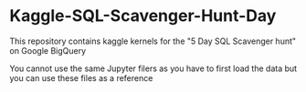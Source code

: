# Kaggle-SQL-Scavenger-Hunt-Day
This repository contains kaggle kernels for the "5 Day SQL Scavenger hunt" on Google BigQuery

You cannot use the same Jupyter filers as you have to first load the data but you can use these files as a reference
